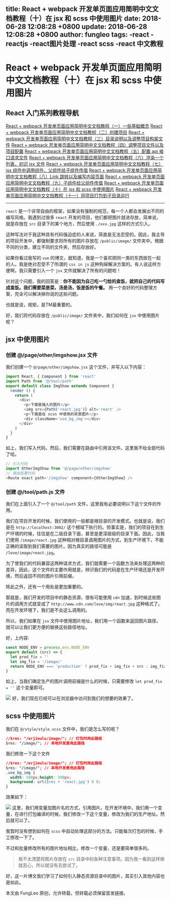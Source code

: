 title: React + webpack 开发单页面应用简明中文文档教程（十）在 jsx 和 scss 中使用图片
date: 2018-06-28 12:08:28 +0800
update: 2018-06-28 12:08:28 +0800
author: fungleo
tags:
    -react
    -reactjs
    -react图片处理
    -react scss
    -react 中文教程
---

# React + webpack 开发单页面应用简明中文文档教程（十）在 jsx 和 scss 中使用图片


## React 入门系列教程导航

[React + webpack 开发单页面应用简明中文文档教程（一）一些基础概念](http://blog.csdn.net/fungleo/article/details/80841159)
[React + webpack 开发单页面应用简明中文文档教程（二）创建项目](http://blog.csdn.net/fungleo/article/details/80841181)
[React + webpack 开发单页面应用简明中文文档教程（三）目录说明以及调整项目构架文件](http://blog.csdn.net/fungleo/article/details/80841200)
[React + webpack 开发单页面应用简明中文文档教程（四）调整项目文件以及项目配置](http://blog.csdn.net/fungleo/article/details/80841220)
[React + webpack 开发单页面应用简明中文文档教程（五）配置 api 接口请求文件](http://blog.csdn.net/fungleo/article/details/80841241)
[React + webpack 开发单页面应用简明中文文档教程（六）渲染一个列表，初识 jsx 文件](http://blog.csdn.net/fungleo/article/details/80841255)
[React + webpack 开发单页面应用简明中文文档教程（七）jsx 组件中调用组件、父组件给子组件传值](http://blog.csdn.net/fungleo/article/details/80841263)
[React + webpack 开发单页面应用简明中文文档教程（八）Link 跳转以及编写内容页面](http://blog.csdn.net/fungleo/article/details/80841274)
[React + webpack 开发单页面应用简明中文文档教程（九）子组件给父组件传值](http://blog.csdn.net/fungleo/article/details/80841290)
[React + webpack 开发单页面应用简明中文文档教程（十）在 jsx 和 scss 中使用图片](http://blog.csdn.net/fungleo/article/details/80841296)
[React + webpack 开发单页面应用简明中文文档教程（十一）将项目打包到子目录运行](http://blog.csdn.net/fungleo/article/details/80841308)

****

`react` 是一个非常自由的框架，如果没有强制的规范，每一个人都会发展出不同的编写风格。我遇到过很多 `react` 开发的项目，他们都把图片就进存放，简单说，就是存放在 `src` 目录下的某个地方，然后使用 `./xxx.jpg` 这样的方式引入。

这种写法对于我这种具有代码强迫症的人来说，简直是无法忍受的。因此，我主导的项目开发中，都强制要求将所有的图片存放在 `/public/image/` 文件夹中。根据不同的分类，建立不同的文件夹，然后存放好。

如果你看过我写的 `vue` 的博文，就知道，我是一个喜欢把同一类的东西放在一起的人。我是绝对忍受不了所谓的 `css in js` 这种狗屎解决方案的。有人说这样方便啊，我只需要引入一个 `jsx` 文件就解决了所有的问题啦！

针对这个问题，我的回答是：**你不能因为自己吃一勺烩的盒饭，就把自己的代码写成盒饭。我们需要菜是菜，汤是汤，饭是饭的午餐。** 用一个良好的代码整理方案，完全可以解决掉你说的这些问题。

也就是说，规矩，是TM最重要的。

好，我们将代码存放在 `/public/image/` 文件夹中，我们如何在 `jsx` 中使用图片呢？

## jsx 中使用图片

### 创建 @/page/other/imgshow.jsx 文件

我们创建一个 `@/page/other/imgshow.jsx` 这个文件，并写入以下内容：

```js
import React, { Component } from 'react'
import Path from '@/tool/path'
export default class ImgShow extends Component {
  render () {
    return (
      <div>
        <p>下面是插入的图片</p>
        <img src={Path('react.jpg')} alt='react' />
        <p>下面是在 scss 中使用的背景图片</p>
        <div className='use_bg_img'></div>
      </div>
    )
  }
}
```

如上，我们写入代码，然后，我们需要在路由中引用该文件。这里我不给全部代码了哈。

```js
// 引入代码
import OtherImgShow from '@/page/other/imgshow'
// 路由配置代码
<Route exact path='/imgshow' component={OtherImgShow} />
```

### 创建 @/tool/path.js 文件

我们在上面引入了一个 `@/tool/path` 文件，这里我有必要说明以下这个文件的作用。

我们在项目开发的时候，我们使用的一般都是根目录的开发模式。也就是说，我们是在 `http://localhost:3002/` 这个根域下执行的。但事实是，我们的项目在到生产环境的时候，往往是在二级目录下面，甚至是更深层级的目录下面。因此，当我们使用 `/image/react.jpg` 这种相对根目录调用图片的方式，到生产环境下，不能正确的读取到我们需要的图片。因为真实的路径可能是 `/love/image/react.jpg`。

为了使我们的代码兼容这两种请求方式，我们就需要一个函数方法来处理这两种的差异，因此，这个文件的主要作用就是，辨识我们的代码是在生产环境还是开发环境，然后返回不同的图片引用前缀。

除此之外，还有一个用处是更加重要的。

那就是，我们开发的项目中的静态资源，很有可能使用 `cdn` 加速，到时候这些图片的调用方式就变成了 `http://www.cdn.com/love/img/react.jpg` 这种格式了。而在开发环境下，我们是不会这么调用的。

所以，我们如果在 `jsx` 文件中使用图片地址，我们用一个函数来返回图片路径，就可以让我们更方便的替换这些路径地址。

好，上内容:

```js
const NODE_ENV = process.env.NODE_ENV
export default (src) => {
  let prod_fix = ''
  let img_fix = '/image/'
  return NODE_ENV === 'production' ? prod_fix + img_fix + src : img_fix + src
}
```

如上，当我们确定生产的图片调用前缀是什么的时候，只需要修改 `let prod_fix = ''` 这个变量即可。

![](https://raw.githubusercontent.com/fengcms/articles/master/image/83/0bb9ef49607973ee04b8f8b7a57cb0.jpg)
好，我们现在已经可以在浏览器中访问到我们的想要的效果了。

## scss 中使用图片

我们在 `@/style/style.scss` 文件中，我们是怎么写的呢？

```css
//$res: "/erjimulu/image/"; // 打包时用此路径
$res: "/image/"; // 本地开发是用此路径
```

我们修改一下这个文件

```css
//$res: "/erjimulu/image/"; // 打包时用此路径
$res: "/image/"; // 本地开发是用此路径
.use_bg_img {
  width: 500px;height: 500px;
  background: url($res + 'react.jpg') 0 0;
}
```

效果如下：

![](https://raw.githubusercontent.com/fengcms/articles/master/image/b9/c5fb0b4b73a6aae717528cd6190e5d.jpg)
这里，我们用变量加图片名的方式，引用图片。在开发环境中，我们用一个变量，在进行打包编译的时候，我们修改一下这个变量，修改为我们的生产地址。然后就可以了。

我暂时没有想到如何在 `scss` 中自动处理这部分的方法。只能每次打包的时候，手工修改一下了。

不过和批量修改所有的图片地址相比，修改一个变量，还是要简单很多的。

> 我不太清楚将图片存放在 `src` 目录中的各种注意事项。因为我一看到这样做就恶心，所以就没有去尝试了。

好，这一片博文我们学习了如何引入静态资源目录中的图片，其实引入其他内容也是如此。

本文由 FungLeo 原创，允许转载，但转载必须保留首发链接。


